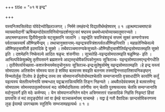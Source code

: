+++
title = "०१ य इन्द्र"

+++

यस्यनिःश्वसितंवेदा योवेदेभ्योखिलञ्जगत् । निर्ममे तमहंवन्दे विद्यातीर्थमहेश्वरम् ॥ १ ॥इत्थम्पञ्चमाष्टकं व्याख्यायेदानीं ऋषिच्छन्दोदेवताविनियोगप्रदर्शनपुरःसरं षष्ठस्य प्रथमोध्यायोव्याख्यातुमारभ्यते । अष्टममण्डलस्य द्वितीयेनुवाके षट्सूक्तानि जातानि । यइन्द्रेति त्रयस्त्रिंशदृचं सप्तमं सूक्तं कण्वगोत्रस्य पर्वताख्यस्यार्षं औष्णिहमैन्द्रम् । तथाचानुक्तान्तम्-यइन्द्रत्रयस्त्रिंशत्पर्वतऔष्णिहन्त्विति । महाव्रतेनिष्केवल्ये औष्णिहतृचाशीतौ इदमादिके द्वे सूक्ते । तथैवपञ्चमारण्यकेसूत्र्यते-औष्णिहीतृचाशीतिर्यइन्द्रसोमपातमइति सूक्ते इति । दशमेहनि निष्केवल्ये आदितः षळृच: शंसनीयाः । सूत्र्यतेहि-यइन्द्रसोमपातमइति षळुष्णिह- इति । आभिल्पविकेषूक्थॆषु तृतीयसवने ब्रह्मशस्त्रे आद्यस्तृचोवैकल्पिकोनुरूपः सूत्रितञ्च- यइन्द्रसोमपातमएन्द्रनोगधीति । तृतीयेपर्यायेच्छावा-कशस्त्रेप्ययमेवतृचॊनुरूपः सूत्रितञ्च-इन्द्रःसुतेषुसोमेषु यइन्द्रसोमपातमइति ।हे इन्द्र यस्त्वं सोमपातमः अतिशयेन सोमस्य पाता हे शविष्ठ बलवत्तम शवइति बलनाम तस्माद्विनन्तादातिशायनिकइष्ठन् विन्मतोर्लुक् टिलोपः हे ईदृशेन्द्र तस्य तव सोमपानजनितोयोमदश्चेतति सम्यग्जानाति वृत्रवधादीनि कार्याणि कर्तुं यइत्यस्य चेततीत्यनेनापि सम्बन्धात् यद्वऋत्तान्नित्यमिति तिङ्न निहन्यते । अथवैतदेवंवाक्यम् हे बलवत्तमेन्द्र सोमपातमः सोमस्यपातृतमोयस्त्वं मदः सोमैर्मादयितव्यः तर्पणीयः सन् चेतति पुरुषव्यत्ययः चेतसि सम्यग्जानासि मदोनुपसर्गे इति मदेः कर्मण्यप् । येन सोमपानजनितेन मदेन अत्रिणमत्तारं राक्षसादिकं निहंसि निकृष्टां हिंसां प्रापयसि तं मदं तादृङ्दोपेतं त्वां वा ईमहे याञ्चाकर्मायम् याचामहे । यद्वा ई गतौ दैवादिकः छान्दसोविकरणस्य लुक् ईयामहे उपगच्छामः स्तुतिभिः सम्भजामहइत्यर्थः ॥ १ ॥